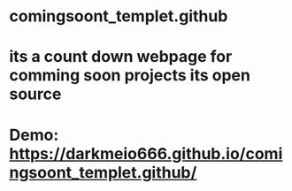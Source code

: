 # comingsoont_templet.github
# its a count down webpage for comming soon projects its open source 
# Demo: https://darkmeio666.github.io/comingsoont_templet.github/
